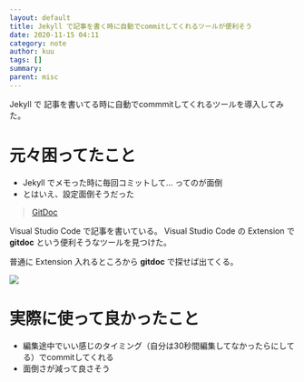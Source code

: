 ```yaml
---
layout: default
title: Jekyll で記事を書く時に自動でcommitしてくれるツールが便利そう
date: 2020-11-15 04:11
category: note
author: kuu
tags: []
summary: 
parent: misc
---  
```


Jekyll で 記事を書いてる時に自動でcommmitしてくれるツールを導入してみた。

# 元々困ってたこと
- Jekyll でメモった時に毎回コミットして... ってのが面倒
- とはいえ、設定面倒そうだった

>[GitDoc](https://github.com/vsls-contrib/gitdoc)

Visual Studio Code で記事を書いている。 Visual Studio Code の Extension で **gitdoc** という便利そうなツールを見つけた。

普通に Extension 入れるところから **gitdoc** で探せば出てくる。

![](https://user-images.githubusercontent.com/116461/79521572-5a3bfe00-800e-11ea-83a0-8e125122fa8f.gif)

# 実際に使って良かったこと
- 編集途中でいい感じのタイミング（自分は30秒間編集してなかったらにしてる）でcommitしてくれる
- 面倒さが減って良さそう